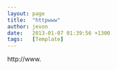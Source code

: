 ```yaml
---
layout: page
title:  "httpwww"
author: jevon
date:   2013-01-07 01:39:56 +1300
tags:   [Template]
---
```


http<!-- -->://www.
